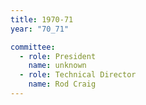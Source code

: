 ```yaml
---
title: 1970-71
year: "70_71"

committee:
  - role: President
    name: unknown
  - role: Technical Director
    name: Rod Craig
---
```

